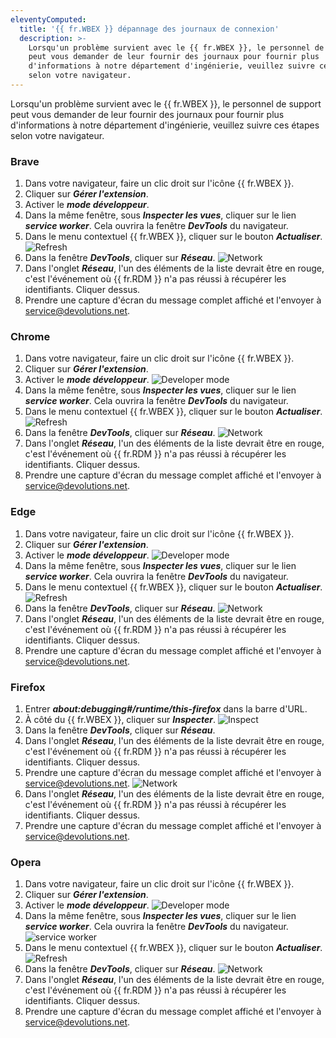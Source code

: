 ```yaml
---
eleventyComputed:
  title: '{{ fr.WBEX }} dépannage des journaux de connexion'
  description: >-
    Lorsqu'un problème survient avec le {{ fr.WBEX }}, le personnel de support
    peut vous demander de leur fournir des journaux pour fournir plus
    d'informations à notre département d'ingénierie, veuillez suivre ces étapes
    selon votre navigateur.
---
```

Lorsqu'un problème survient avec le {{ fr.WBEX }}, le personnel de support peut vous demander de leur fournir des journaux pour fournir plus d'informations à notre département d'ingénierie, veuillez suivre ces étapes selon votre navigateur.

### Brave

1. Dans votre navigateur, faire un clic droit sur l'icône {{ fr.WBEX }}.
2. Cliquer sur ***Gérer l'extension***.
3. Activer le ***mode développeur***.
4. Dans la même fenêtre, sous ***Inspecter les vues***, cliquer sur le lien ***service worker***. Cela ouvrira la fenêtre ***DevTools*** du navigateur.
5. Dans le menu contextuel {{ fr.WBEX }}, cliquer sur le bouton ***Actualiser***. ![Refresh](https://cdnweb.devolutions.net/docs/WBEX6001_2024_2.png)
6. Dans la fenêtre ***DevTools***, cliquer sur ***Réseau***. ![Network](https://cdnweb.devolutions.net/docs/WBEX6014_2024_2.png)
7. Dans l'onglet ***Réseau***, l'un des éléments de la liste devrait être en rouge, c'est l'événement où {{ fr.RDM }} n'a pas réussi à récupérer les identifiants. Cliquer dessus.
8. Prendre une capture d'écran du message complet affiché et l'envoyer à [service@devolutions.net](mailto:service@devolutions.net).

### Chrome

1. Dans votre navigateur, faire un clic droit sur l'icône {{ fr.WBEX }}.
2. Cliquer sur ***Gérer l'extension***.
3. Activer le ***mode développeur***. ![Developer mode](https://cdnweb.devolutions.net/docs/docs_en_kb_KB4786.png)
4. Dans la même fenêtre, sous ***Inspecter les vues***, cliquer sur le lien ***service worker***. Cela ouvrira la fenêtre ***DevTools*** du navigateur.
5. Dans le menu contextuel {{ fr.WBEX }}, cliquer sur le bouton ***Actualiser***. ![Refresh](https://cdnweb.devolutions.net/docs/WBEX6001_2024_2.png)
6. Dans la fenêtre ***DevTools***, cliquer sur ***Réseau***. ![Network](https://cdnweb.devolutions.net/docs/WBEX6002_2024_2.png)
7. Dans l'onglet ***Réseau***, l'un des éléments de la liste devrait être en rouge, c'est l'événement où {{ fr.RDM }} n'a pas réussi à récupérer les identifiants. Cliquer dessus.
8. Prendre une capture d'écran du message complet affiché et l'envoyer à [service@devolutions.net](mailto:service@devolutions.net).

### Edge

1. Dans votre navigateur, faire un clic droit sur l'icône {{ fr.WBEX }}.
2. Cliquer sur ***Gérer l'extension***.
3. Activer le ***mode développeur***. ![Developer mode](https://cdnweb.devolutions.net/docs/WBEX6010_2024_2.png)
4. Dans la même fenêtre, sous ***Inspecter les vues***, cliquer sur le lien ***service worker***. Cela ouvrira la fenêtre ***DevTools*** du navigateur.
5. Dans le menu contextuel {{ fr.WBEX }}, cliquer sur le bouton ***Actualiser***. ![Refresh](https://cdnweb.devolutions.net/docs/WBEX6001_2024_2.png)
6. Dans la fenêtre ***DevTools***, cliquer sur ***Réseau***. ![Network](https://cdnweb.devolutions.net/docs/WBEX6002_2024_2.png)
7. Dans l'onglet ***Réseau***, l'un des éléments de la liste devrait être en rouge, c'est l'événement où {{ fr.RDM }} n'a pas réussi à récupérer les identifiants. Cliquer dessus.
8. Prendre une capture d'écran du message complet affiché et l'envoyer à [service@devolutions.net](mailto:service@devolutions.net).

### Firefox

1. Entrer ***about:debugging#/runtime/this-firefox*** dans la barre d'URL.
2. À côté du {{ fr.WBEX }}, cliquer sur ***Inspecter***. ![Inspect](https://cdnweb.devolutions.net/docs/WBEX6003_2024_2.png)
3. Dans la fenêtre ***DevTools***, cliquer sur ***Réseau***.
4. Dans l'onglet ***Réseau***, l'un des éléments de la liste devrait être en rouge, c'est l'événement où {{ fr.RDM }} n'a pas réussi à récupérer les identifiants. Cliquer dessus.
5. Prendre une capture d'écran du message complet affiché et l'envoyer à [service@devolutions.net](mailto:service@devolutions.net). ![Network](https://cdnweb.devolutions.net/docs/WBEX6005_2024_2.png)
6. Dans l'onglet ***Réseau***, l'un des éléments de la liste devrait être en rouge, c'est l'événement où {{ fr.RDM }} n'a pas réussi à récupérer les identifiants. Cliquer dessus.
7. Prendre une capture d'écran du message complet affiché et l'envoyer à [service@devolutions.net](mailto:service@devolutions.net).

### Opera

1. Dans votre navigateur, faire un clic droit sur l'icône {{ fr.WBEX }}.
2. Cliquer sur ***Gérer l'extension***.
3. Activer le ***mode développeur***. ![Developer mode](https://cdnweb.devolutions.net/docs/WBEX6009_2024_2.png)
4. Dans la même fenêtre, sous ***Inspecter les vues***, cliquer sur le lien ***service worker***. Cela ouvrira la fenêtre ***DevTools*** du navigateur. ![service worker](https://cdnweb.devolutions.net/docs/WBEX6009_2024_2.png)
5. Dans le menu contextuel {{ fr.WBEX }}, cliquer sur le bouton ***Actualiser***. ![Refresh](https://cdnweb.devolutions.net/docs/WBEX6001_2024_2.png)
6. Dans la fenêtre ***DevTools***, cliquer sur ***Réseau***. ![Network](https://cdnweb.devolutions.net/docs/WBEX6008_2024_2.png)
7. Dans l'onglet ***Réseau***, l'un des éléments de la liste devrait être en rouge, c'est l'événement où {{ fr.RDM }} n'a pas réussi à récupérer les identifiants. Cliquer dessus.
8. Prendre une capture d'écran du message complet affiché et l'envoyer à [service@devolutions.net](mailto:service@devolutions.net).
